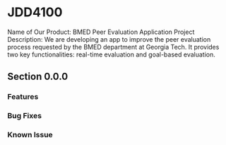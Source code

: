 # JDD4100
Name of Our Product: BMED Peer Evaluation Application
Project Description: We are developing an app to improve the peer evaluation process requested by the BMED department at Georgia Tech. It provides two key functionalities: real-time evaluation and goal-based evaluation.
## Section 0.0.0
### Features

### Bug Fixes

### Known Issue

